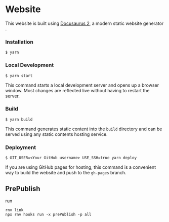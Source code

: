 # Website

This website is built using [Docusaurus 2](https://docusaurus.io/), a modern static website generator .

### Installation

```
$ yarn
```

### Local Development

```
$ yarn start
```

This command starts a local development server and opens up a browser window. Most changes are reflected live without having to restart the server.

### Build

```
$ yarn build
```

This command generates static content into the `build` directory and can be served using any static contents hosting service.

### Deployment

```
$ GIT_USER=<Your GitHub username> USE_SSH=true yarn deploy
```

If you are using GitHub pages for hosting, this command is a convenient way to build the website and push to the `gh-pages` branch.

## PrePublish

run

```
rnv link
npx rnv hooks run -x prePublish -p all
```
